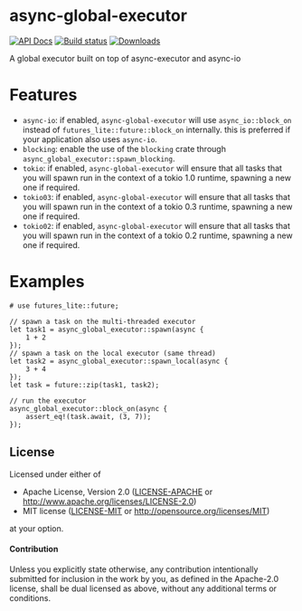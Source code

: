 # async-global-executor

[![API Docs](https://docs.rs/async-global-executor/badge.svg)](https://docs.rs/async-global-executor)
[![Build status](https://github.com/Keruspe/async-global-executor/workflows/Build%20and%20test/badge.svg)](https://github.com/Keruspe/async-global-executor/actions)
[![Downloads](https://img.shields.io/crates/d/async-global-executor.svg)](https://crates.io/crates/async-global-executor)

A global executor built on top of async-executor and async-io

# Features

* `async-io`: if enabled, `async-global-executor` will use `async_io::block_on` instead of
  `futures_lite::future::block_on` internally. this is preferred if your application also uses `async-io`.
* `blocking`: enable the use of the `blocking` crate through `async_global_executor::spawn_blocking`.
* `tokio`: if enabled, `async-global-executor` will ensure that all tasks that you will spawn run in the context of a
  tokio 1.0 runtime, spawning a new one if required.
* `tokio03`: if enabled, `async-global-executor` will ensure that all tasks that you will spawn run in the context of a
  tokio 0.3 runtime, spawning a new one if required.
* `tokio02`: if enabled, `async-global-executor` will ensure that all tasks that you will spawn run in the context of a
  tokio 0.2 runtime, spawning a new one if required.

# Examples

```
# use futures_lite::future;

// spawn a task on the multi-threaded executor
let task1 = async_global_executor::spawn(async {
    1 + 2
});
// spawn a task on the local executor (same thread)
let task2 = async_global_executor::spawn_local(async {
    3 + 4
});
let task = future::zip(task1, task2);

// run the executor
async_global_executor::block_on(async {
    assert_eq!(task.await, (3, 7));
});
```

## License

Licensed under either of

 * Apache License, Version 2.0 ([LICENSE-APACHE](LICENSE-APACHE) or http://www.apache.org/licenses/LICENSE-2.0)
 * MIT license ([LICENSE-MIT](LICENSE-MIT) or http://opensource.org/licenses/MIT)

at your option.

#### Contribution

Unless you explicitly state otherwise, any contribution intentionally submitted
for inclusion in the work by you, as defined in the Apache-2.0 license, shall be
dual licensed as above, without any additional terms or conditions.
